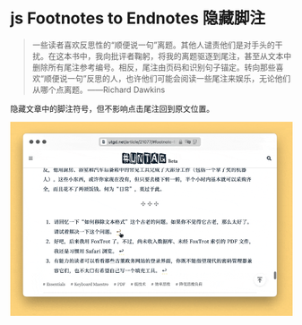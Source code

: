# js Footnotes to Endnotes 隐藏脚注

> 一些读者喜欢反思性的“顺便说一句”离题。其他人谴责他们是对手头的干扰。在这本书中，我向批评者鞠躬，将我的离题驱逐到尾注，甚至从文本中删除所有尾注参考编号。相反，尾注由页码和识别句子锚定。转向那些喜欢“顺便说一句”反思的人，也许他们可能会阅读一些尾注来娱乐，无论他们从哪个点离题。——Richard Dawkins

隐藏文章中的脚注符号，但不影响点击尾注回到原文位置。

![img](img.gif)